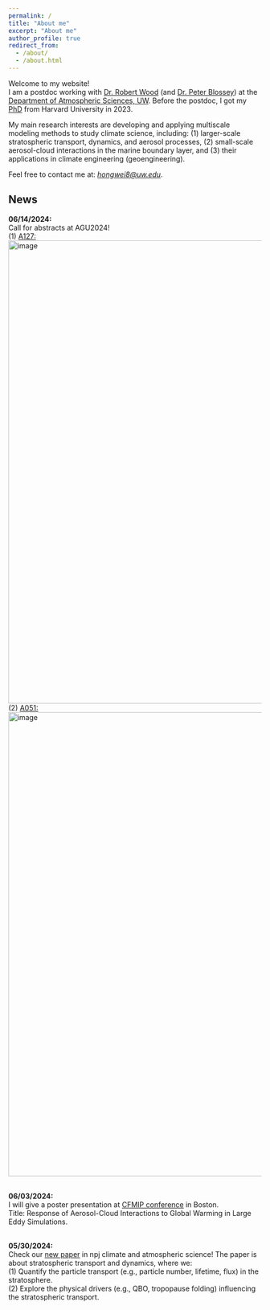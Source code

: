 ```yaml
---
permalink: /
title: "About me"
excerpt: "About me"
author_profile: true
redirect_from:
  - /about/
  - /about.html
---
```


Welcome to my website! <br />
I am a postdoc working with [Dr. Robert Wood](https://atmos.uw.edu/faculty-and-research/core-faculty/robert-wood/) (and [Dr. Peter Blossey](https://atmos.uw.edu/faculty-and-research/core-faculty/peter-blossey/)) at the [Department of Atmospheric Sciences, UW](https://atmos.uw.edu/faculty-and-research/postdoctoral-researchers/). Before the postdoc, I got my [PhD](https://keith.seas.harvard.edu/people/hongwei-sun) from Harvard University in 2023. <br />

My main research interests are developing and applying multiscale modeling methods to study climate science, including: (1) larger-scale stratospheric transport, dynamics, and aerosol processes, (2) small-scale aerosol-cloud interactions in the marine boundary layer, and (3) their applications in climate engineering (geoengineering). <br />

Feel free to contact me at: *hongwei8@uw.edu*. <br />

News
------

**06/14/2024:** <br />
Call for abstracts at AGU2024! <br />
(1) [A127:](https://agu.confex.com/agu/agu24/prelim.cgi/Session/224927) <br />
<img width="922" alt="image" src="https://github.com/hongwei8sun/hongwei8sun.github.io/assets/45275555/3c9802b2-7793-4b20-ab7e-88146444d43b"> <br />
(2) [A051:](https://agu.confex.com/agu/agu24/prelim.cgi/Session/224955) <br />
<img width="924" alt="image" src="https://github.com/hongwei8sun/hongwei8sun.github.io/assets/45275555/2d9fdc54-2496-4491-98d5-a9d5833226b6"> <br />
<br />

**06/03/2024:** <br />
I will give a poster presentation at [CFMIP conference](https://sites.bc.edu/cfmip2024/conference-program/) in Boston. <br />
Title: Response of Aerosol-Cloud Interactions to Global Warming in Large Eddy Simulations. <br />
<br />

**05/30/2024:** <br />
Check our [new paper](www.nature.com/articles/s41612-024-00664-8) in npj climate and atmospheric science! The paper is about stratospheric transport and dynamics, where we: <br />
(1) Quantify the particle transport (e.g., particle number, lifetime, flux) in the stratosphere. <br />
(2) Explore the physical drivers (e.g., QBO, tropopause folding) influencing the stratospheric transport. <br />
<br />

